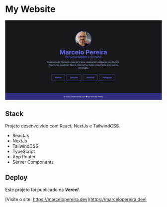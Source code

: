 # My Website

![Screen desktop website](screen-desktop-website.png)

## Stack

Projeto desenvolvido com React, NextJs e TailwindCSS.

- ReactJs
- NextJs
- TailwindCSS
- TypeScript
- App Router
- Server Components

## Deploy

Este projeto foi publicado na **_Vercel_**.

[Visite o site: https://marcelopereira.dev](https://marcelopereira.dev)
